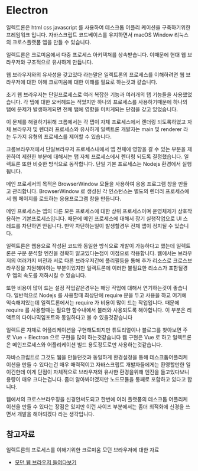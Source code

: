 # Electron

일렉트론은 html css javascript 를 사용하여 데스크톱 어플리 케이션을 구축하기위한 프레임워크 입니다. 자바스크립트 코드베이스를 유지하면서 macOS Window 리눅스의 크로스플랫폼 앱을 만들 수 있습니다. 
  
일렉트론은 크로미움에서 다중 프로세스 아키텍쳐를 상속받습니다. 이때문에 현대 웹 브라우저와 구조적으로 유사하게 만듭니다.
  
웹 브라우저와의 유사성을 갖고있다 라는말은 일렉트론의 프로세스를 이해하려면 웹 브라우저에 대한 이해 크로미움에 대한 이해를 필요로 하는것과 같습니다.
  
초기 웹 브라우저는 단일프로세스로 여러 복잡한 기능과 여러개의 탭 기능들을 사용했었습니다. 각 탭에 대한 오버헤드는 적었지만 하나의 프로세스를 사용하기때문에 하나의 탭에 문제가 발생하게되면 전체 탭에 영향을 미치게되는 단점을 갖고 있었습니다.
  
이 문제를 해결하기위해 크롬에서는 각 탭이 자체 프로세스에서 렌더링 되도록하였고 자체 브라우저 및 렌더러 프로세스와 유사하게 일렉트론 개발자는 main 및 renderer 라는 두가지 유형의 프로세스를 제어할 수 있습니다.
  
크롬브라우저에서 단일브라우저 프로세스내에서 앱 전체에 영향을 갈 수 있는 부분을 제한하여 제한한 부분에 대해서는 탭 자체 프로세스에서 렌더링 되도록 결정했습니다. 일렉트론 또한 비슷한 방식으로 동작합니다. 단일 기본 프로세스는 Nodejs 환경에서 실행됩니다.
  
메인 프로세서의 목적은 BrowserWindow 모듈을 사용하여 응용 프로그램 창을 만들고 관리합니다. BrowserWindow 로 생성된 각 인스턴스는 별도의 렌더러 프로세스에서 웹 페이지를 로드하는 응용프로그램 창을 만듭니다.
  
메인 프로세스는 앱의 다른 모든 프로세스에 대한 상위 프로세스이며 운영체제가 상호작용하는 기본프로세스입니다. 때문에 메인 프로세스에 대해서 장기 실행작업으로 UI 스레드를 차단하면 안됩니다. 만약 차단하는일이 발생할경우 전체 앱이 정지될 수 있습니다.
  
일렉트론은 웹용으로 작성된 코드와 동일한 방식으로 개발이 가능하다고 했는데 일렉트론은 구문 분석할 엔진을 정확히 알고있다는점이 이점으로 작용합니다. 웹에서는 브라우저의 여러가지 버전과 서로 다른 브라우저간에 폴리필등을 통해 추가 리소스로 크로스브라우징을 지원해야하는 부분이있지만 일렉트론에 이러한 불필요한 리소스가 포함될경우 앱의 속도를 저하시킬 수 있습니다.
  
또한 비용이 많이 드는 설정 작업같은경우는 해당 작업에 대해서 연기하는것이 좋습니다. 일반적으로 Nodejs 를 사용할때 최상단에 require 문을 두고 사용을 하교 여기에 익숙해져있는데 일렉트론에서는 require 가 비용이 많이 드는 작업입니다. 때문에 require 를 사용할때는 필요한 함수내에서 불러와 사용되도록 해야합니다. 이 부분은 리액트의 다이나믹임포트와 동일하다고 볼 수 있을것같습니다

일렉트론 자체로 어플리케이션을 구현해도되지만 튜토리얼이나 블로그를 찾아보면 주로 Vue + Electron 으로 구현을 많이 하는것같습니다 웹 구현은 Vue 로 하고 일렉트론은 메인프로세스와 어플리케이션 빌드 용도정도로만 사용하는것같습니다.
  
자바스크립트로 그것도 웹을 만들던것과 동일하게 환경설정을 통해 데스크톱어플리케이션을 만들 수 있다는건 매우 매력적이고 자바스크립트 개발자들에게는 환영할만한 일이긴한데 이게 단점이 자체적으로 브라우저와 유사한 환경을위해 엔진을 들고있다보니 용량이 매우 크다는겁니다. 좀더 알아봐야겠지만 노드모듈을 통째로 포함하고 있다고 합니다. 
  
웹에서의 크로스브라우징을 신경안써도되고 한번에 여러 플랫폼의 데스크톱 어플리케이션을 만들 수 있다는 장점은 있지만 이런 사이즈 부분에서는 좀더 최적화에 신경을 쓰면서 개발을 해야되겠다 라는 생각입니다. 

## 참고자료
일렉트론의 프로세스를 이해기위한 크로미움 모던 브라우저에 대한 자료
- [모던 웹 브라우저 들여다보기](https://developers.google.com/web/updates/2018/09/inside-browser-part1)